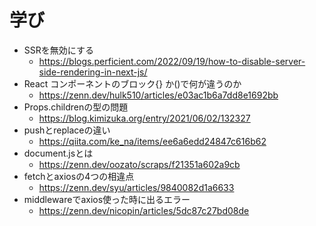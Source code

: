 # 学び

* SSRを無効にする
  * https://blogs.perficient.com/2022/09/19/how-to-disable-server-side-rendering-in-next-js/
* React コンポーネントのブロック{} か()で何が違うのか
  * https://zenn.dev/hulk510/articles/e03ac1b6a7dd8e1692bb
* Props.childrenの型の問題
  * https://blog.kimizuka.org/entry/2021/06/02/132327
* pushとreplaceの違い
  * https://qiita.com/ke_na/items/ee6a6edd24847c616b62
* document.jsとは
  * https://zenn.dev/oozato/scraps/f21351a602a9cb
* fetchとaxiosの4つの相違点
  * https://zenn.dev/syu/articles/9840082d1a6633
* middlewareでaxios使った時に出るエラー
  * https://zenn.dev/nicopin/articles/5dc87c27bd08de
